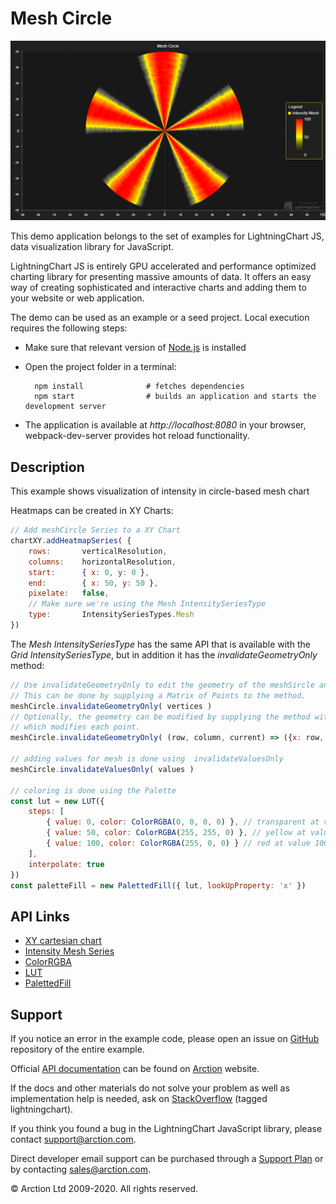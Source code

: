 # Mesh Circle

![Mesh Circle](meshCircle.png)

This demo application belongs to the set of examples for LightningChart JS, data visualization library for JavaScript.

LightningChart JS is entirely GPU accelerated and performance optimized charting library for presenting massive amounts of data. It offers an easy way of creating sophisticated and interactive charts and adding them to your website or web application.

The demo can be used as an example or a seed project. Local execution requires the following steps:

- Make sure that relevant version of [Node.js](https://nodejs.org/en/download/) is installed
- Open the project folder in a terminal:

        npm install              # fetches dependencies
        npm start                # builds an application and starts the development server

- The application is available at *http://localhost:8080* in your browser, webpack-dev-server provides hot reload functionality.


## Description

This example shows visualization of intensity in circle-based mesh chart

Heatmaps can be created in XY Charts:
```javascript
// Add meshCircle Series to a XY Chart
chartXY.addHeatmapSeries( {
    rows:       verticalResolution,
    columns:    horizontalResolution,
    start:      { x: 0, y: 0 },
    end:        { x: 50, y: 50 },
    pixelate:   false,
    // Make sure we're using the Mesh IntensitySeriesType
    type:       IntensitySeriesTypes.Mesh
})
```

The *Mesh IntensitySeriesType* has the same API that is available with the *Grid IntensitySeriesType*, but in addition it has the *invalidateGeometryOnly* method:

```javascript
// Use invalidateGeometryOnly to edit the geometry of the meshSircle and invalidate it.
// This can be done by supplying a Matrix of Points to the method.
meshCircle.invalidateGeometryOnly( vertices )
// Optionally, the geometry can be modified by supplying the method with a callback
// which modifies each point.
meshCircle.invalidateGeometryOnly( (row, column, current) => ({x: row, y: column}) )

// adding values for mesh is done using  invalidateValuesOnly
meshCircle.invalidateValuesOnly( values )

// coloring is done using the Palette
const lut = new LUT({
    steps: [
        { value: 0, color: ColorRGBA(0, 0, 0, 0) }, // transparent at value 0
        { value: 50, color: ColorRGBA(255, 255, 0) }, // yellow at value 50
        { value: 100, color: ColorRGBA(255, 0, 0) } // red at value 100
    ],
    interpolate: true
})
const paletteFill = new PalettedFill({ lut, lookUpProperty: 'x' })
```


## API Links

* [XY cartesian chart]
* [Intensity Mesh Series]
* [ColorRGBA]
* [LUT]
* [PalettedFill]


## Support

If you notice an error in the example code, please open an issue on [GitHub][0] repository of the entire example.

Official [API documentation][1] can be found on [Arction][2] website.

If the docs and other materials do not solve your problem as well as implementation help is needed, ask on [StackOverflow][3] (tagged lightningchart).

If you think you found a bug in the LightningChart JavaScript library, please contact support@arction.com.

Direct developer email support can be purchased through a [Support Plan][4] or by contacting sales@arction.com.

[0]: https://github.com/Arction/
[1]: https://www.arction.com/lightningchart-js-api-documentation/
[2]: https://www.arction.com
[3]: https://stackoverflow.com/questions/tagged/lightningchart
[4]: https://www.arction.com/support-services/

© Arction Ltd 2009-2020. All rights reserved.


[XY cartesian chart]: https://www.arction.com/lightningchart-js-api-documentation/v3.0.0/classes/chartxy.html
[Intensity Mesh Series]: https://www.arction.com/lightningchart-js-api-documentation/v3.0.0/classes/intensitymeshseries.html
[ColorRGBA]: https://www.arction.com/lightningchart-js-api-documentation/v3.0.0/globals.html#colorrgba
[LUT]: https://www.arction.com/lightningchart-js-api-documentation/v3.0.0/classes/lut.html
[PalettedFill]: https://www.arction.com/lightningchart-js-api-documentation/v3.0.0/classes/palettedfill.html

